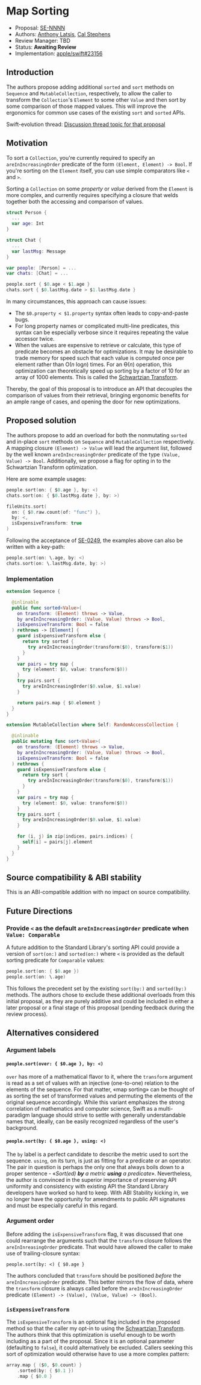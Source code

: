 # Map Sorting

* Proposal: [SE-NNNN](NNNN-filename.md)
* Authors: [Anthony Latsis](https://github.com/AnthonyLatsis), [Cal Stephens](https://github.com/calda)
* Review Manager: TBD
* Status: **Awaiting Review**
* Implementation: [apple/swift#23156](https://github.com/apple/swift/pull/23156)

## Introduction

The authors propose adding additional `sorted` and `sort` methods on `Sequence` and `MutableCollection`, respectively, to allow the caller to transform the `Collection`'s `Element` to some other `Value` and then sort by some comparison of those mapped values. This will improve the ergonomics for common use cases of the existing `sort` and `sorted` APIs.

Swift-evolution thread: [Discussion thread topic for that proposal](https://forums.swift.org/t/map-sorting/21421)

## Motivation

To sort a `Collection`, you're currently required to specify an `areInIncreasingOrder` predicate of the form `(Element, Element) -> Bool`. If you're sorting on the `Element` itself, you can use simple comparators like `<` and `>`.

Sorting a `Collection` on some *property* or *value* derived from the `Element` is more complex, and currently requires specifying a closure that welds together both the accessing and comparison of values.

```swift
struct Person {
  ...
  var age: Int
}

struct Chat {
  ...
  var lastMsg: Message
}

var people: [Person] = ...
var chats: [Chat] = ...

people.sort { $0.age < $1.age }
chats.sort { $0.lastMsg.date > $1.lastMsg.date }
```

In many circumstances, this approach can cause issues:
* The `$0.property < $1.property` syntax often leads to copy-and-paste bugs.
* For long property names or complicated multi-line predicates, this syntax can be especially verbose since it requires repeating the value accessor twice.
* When the values are expensive to retrieve or calculate, this type of predicate becomes an obstacle for optimizations. It may be desirable to trade memory for speed such that each value is computed once per element rather than O(*n* log*n*) times. For an ϴ(*n*) operation, this optimization can theoretically speed up sorting by a factor of 10 for an array of 1000 elements. This is called the  [Schwartzian Transform](https://en.wikipedia.org/wiki/Schwartzian_transform).

Thereby, the goal of this proposal is to introduce an API that decouples the comparison of values from their retrieval, bringing ergonomic benefits for an ample range of cases, and opening the door for new optimizations.

## Proposed solution

The authors propose to add an overload for both the nonmutating `sorted` and in-place `sort` methods on `Sequence` and `MutableCollection` respectively. A mapping closure `(Element) -> Value` will lead the argument list, followed by the well known `areInIncreasingOrder` predicate of the type `(Value, Value) -> Bool`. Additionally, we propose a flag for opting in to the Schwartzian Transform optimization.
 
 Here are some example usages:

```swift
people.sort(on: { $0.age }, by: <)
chats.sort(on: { $0.lastMsg.date }, by: >)

fileUnits.sort(
  on: { $0.raw.count(of: "func") },
  by: <,
  isExpensiveTransform: true
)
```
Following the acceptance of [SE-0249](https://github.com/apple/swift-evolution/blob/master/proposals/0249-key-path-literal-function-expressions.md), the examples above can also be written with a key-path:

```swift
people.sort(on: \.age, by: <)
chats.sort(on: \.lastMsg.date, by: >)
```

### Implementation

```swift
extension Sequence {

  @inlinable
  public func sorted<Value>(
    on transform: (Element) throws -> Value,
    by areInIncreasingOrder: (Value, Value) throws -> Bool,
    isExpensiveTransform: Bool = false
  ) rethrows -> [Element] {
    guard isExpensiveTransform else {
      return try sorted {
        try areInIncreasingOrder(transform($0), transform($1))
      }
    }
    var pairs = try map {
      try (element: $0, value: transform($0))
    }
    try pairs.sort {
      try areInIncreasingOrder($0.value, $1.value)
    }

    return pairs.map { $0.element }
  }
}

extension MutableCollection where Self: RandomAccessCollection {

  @inlinable
  public mutating func sort<Value>(
    on transform: (Element) throws -> Value,
    by areInIncreasingOrder: (Value, Value) throws -> Bool,
    isExpensiveTransform: Bool = false
  ) rethrows {
    guard isExpensiveTransform else {
      return try sort {
        try areInIncreasingOrder(transform($0), transform($1))
      }
    }
    var pairs = try map {
      try (element: $0, value: transform($0))
    }
    try pairs.sort {
      try areInIncreasingOrder($0.value, $1.value)
    }

    for (i, j) in zip(indices, pairs.indices) {
      self[i] = pairs[j].element
    }
  }
}
```

## Source compatibility & ABI stability

This is an ABI-compatible addition with no impact on source compatibility.

## Future Directions

### Provide `<` as the default `areInIncreasingOrder` predicate when `Value: Comparable`

A future addition to the Standard Library's sorting API could provide a version of `sort(on:)` and `sorted(on:)` where `<` is provided as the default sorting predicate for `Comparable` values:

```swift
people.sort(on: { $0.age })
people.sort(on: \.age)
```

This follows the precedent set by the existing `sort(by:)` and `sorted(by:)` methods. The authors chose to exclude these additional overloads from this initial proposal, as they are purely additive and could be included in either a later proposal or a final stage of this proposal (pending feedback during the review process).

## Alternatives considered

### Argument labels

#### `people.sort(over: { $0.age }, by: <)`

`over` has more of a mathematical flavor to it, where the `transform` argument is read as a set of values with an injective (one-to-one) relation to the elements of the sequence. For that matter, «map sorting» can be thought of as sorting the set of transformed values and permuting the elements of the original sequence accordingly. While this variant emphasizes the strong correlation of mathematics and computer science, Swift as a multi-paradigm language should strive to settle with generally understandable names that, ideally, can be easily recognized regardless of the user's background.

#### `people.sort(by: { $0.age }, using: <)`

The `by` label is a perfect candidate to describe the metric used to sort the sequence. `using`, on its turn, is just as fitting for a predicate or an operator. The pair in question is perhaps the only one that always boils down to a proper
sentence - «*Sort(ed) **by** a metric **using** a predicate*». Nevertheless, the author is convinced in the superior importance of preserving API uniformity and consistency with existing API the Standard Library developers have worked so hard to keep. With ABI Stability kicking in, we no longer have the opportunity for amendments to public API signatures and must be especially careful in this regard.

### Argument order

Before adding the `isExpensiveTransform` flag, it was discussed that one could rearrange the arguments such that the `transform` closure follows the `areInInreasingOrder` predicate. That would have allowed the caller to make use of trailing-closure syntax:

`people.sort(by: <) { $0.age }`

The authors concluded that `transform` should be positioned *before* the `areInIncreasingOrder` predicate. This better mirrors the flow of data, where the `transform` closure is always called before the `areInIncreasingOrder` predicate  `(Element) -> (Value), (Value, Value) -> (Bool)`.

### `isExpensiveTransform`

The `isExpensiveTransform` is an optional flag included in the proposed method so that the caller my opt-in to using the [Schwartzian Transform](https://en.wikipedia.org/wiki/Schwartzian_transform). The authors think that this optimization is useful enough to be worth including as a part of the proposal. Since it is an optional parameter (defaulting to `false`), it could alternatively be excluded. Callers seeking this sort of optimization would otherwise have to use a more complex pattern:

```swift
array.map { ($0, $0.count) }
    .sorted(by: { $0.1 })
    .map { $0.0 }
```
